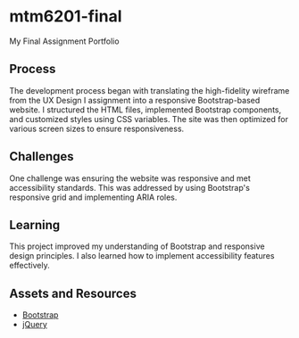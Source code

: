 # mtm6201-final
My Final Assignment Portfolio

## Process
The development process began with translating the high-fidelity wireframe from the UX Design I assignment into a responsive Bootstrap-based website. 
I structured the HTML files, implemented Bootstrap components, and customized styles using CSS variables. The site was then optimized for various screen sizes to ensure responsiveness.

## Challenges
One challenge was ensuring the website was responsive and met accessibility standards. This was addressed by using Bootstrap's responsive grid and implementing ARIA roles.

## Learning
This project improved my understanding of Bootstrap and responsive design principles. I also learned how to implement accessibility features effectively.

## Assets and Resources
- [Bootstrap](https://getbootstrap.com/)
- [jQuery](https://jquery.com/)
